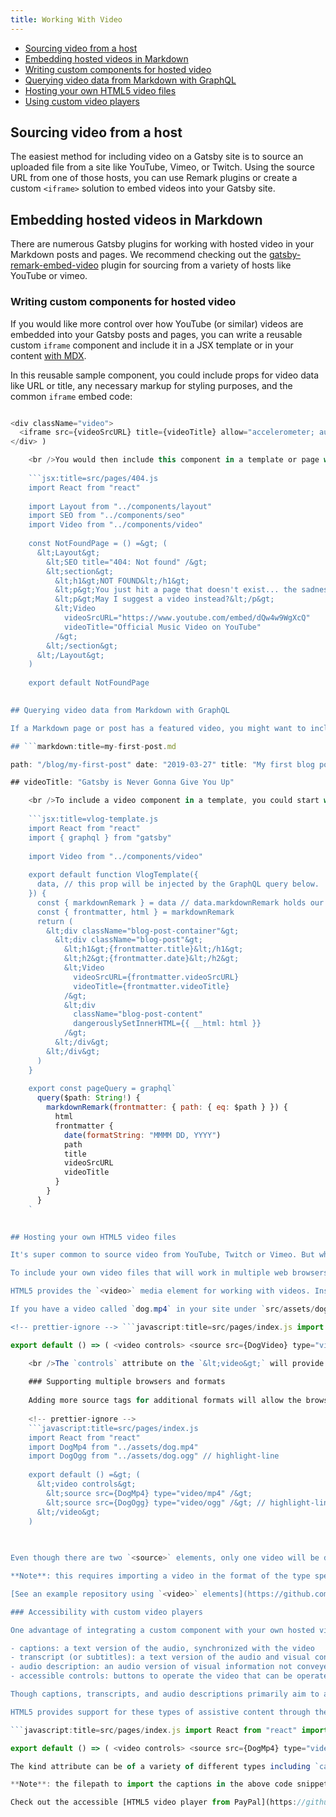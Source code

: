 ```yaml
---
title: Working With Video
---
```


- [Sourcing video from a host](#sourcing-video-from-a-host)
- [Embedding hosted videos in Markdown](#embedding-hosted-videos-in-markdown)
- [Writing custom components for hosted video](#writing-custom-components-for-hosted-video)
- [Querying video data from Markdown with GraphQL](#querying-video-data-from-markdown-with-graphql)
- [Hosting your own HTML5 video files](#hosting-your-own-html5-video-files)
- [Using custom video players](#using-custom-video-players)

## Sourcing video from a host

The easiest method for including video on a Gatsby site is to source an uploaded file from a site like YouTube, Vimeo, or Twitch. Using the source URL from one of those hosts, you can use Remark plugins or create a custom `<iframe>` solution to embed videos into your Gatsby site.

## Embedding hosted videos in Markdown

There are numerous Gatsby plugins for working with hosted video in your Markdown posts and pages. We recommend checking out the [gatsby-remark-embed-video](/packages/gatsby-remark-embed-video/?=video) plugin for sourcing from a variety of hosts like YouTube or vimeo.

### Writing custom components for hosted video

If you would like more control over how YouTube (or similar) videos are embedded into your Gatsby posts and pages, you can write a reusable custom `iframe` component and include it in a JSX template or in your content [with MDX](/docs/mdx/).

In this reusable sample component, you could include props for video data like URL or title, any necessary markup for styling purposes, and the common `iframe` embed code:

```js:title=components/video.js const Video = ({ videoSrcURL, videoTitle, ...props }) => ( 

<div className="video">
  <iframe src={videoSrcURL} title={videoTitle} allow="accelerometer; autoplay; encrypted-media; gyroscope; picture-in-picture" frameBorder="0" webkitallowfullscreen="true" mozallowfullscreen="true" allowFullScreen />
</div> )

    <br />You would then include this component in a template or page with a video source URL and title passed in as props. The data for video URLs and titles can be sourced in multiple ways, such as importing JSON or [querying data from Markdown with GraphQL](#querying-data-from-markdown-with-graphql). You can also hard-code video data for something fun, like a custom 404 page with an Easter egg YouTube video:
    
    ```jsx:title=src/pages/404.js
    import React from "react"
    
    import Layout from "../components/layout"
    import SEO from "../components/seo"
    import Video from "../components/video"
    
    const NotFoundPage = () =&gt; (
      &lt;Layout&gt;
        &lt;SEO title="404: Not found" /&gt;
        &lt;section&gt;
          &lt;h1&gt;NOT FOUND&lt;/h1&gt;
          &lt;p&gt;You just hit a page that doesn't exist... the sadness.&lt;/p&gt;
          &lt;p&gt;May I suggest a video instead?&lt;/p&gt;
          &lt;Video
            videoSrcURL="https://www.youtube.com/embed/dQw4w9WgXcQ"
            videoTitle="Official Music Video on YouTube"
          /&gt;
        &lt;/section&gt;
      &lt;/Layout&gt;
    )
    
    export default NotFoundPage
    

## Querying video data from Markdown with GraphQL

If a Markdown page or post has a featured video, you might want to include a video URL and title in [its frontmatter](/docs/adding-markdown-pages#note-on-creating-markdown-files). That makes it easy to pass those values into our custom component:

## ```markdown:title=my-first-post.md

path: "/blog/my-first-post" date: "2019-03-27" title: "My first blog post" videoSourceURL: https://www.youtube.com/embed/dQw4w9WgXcQ

## videoTitle: "Gatsby is Never Gonna Give You Up"

    <br />To include a video component in a template, you could start with something like this:
    
    ```jsx:title=vlog-template.js
    import React from "react"
    import { graphql } from "gatsby"
    
    import Video from "../components/video"
    
    export default function VlogTemplate({
      data, // this prop will be injected by the GraphQL query below.
    }) {
      const { markdownRemark } = data // data.markdownRemark holds our post data
      const { frontmatter, html } = markdownRemark
      return (
        &lt;div className="blog-post-container"&gt;
          &lt;div className="blog-post"&gt;
            &lt;h1&gt;{frontmatter.title}&lt;/h1&gt;
            &lt;h2&gt;{frontmatter.date}&lt;/h2&gt;
            &lt;Video
              videoSrcURL={frontmatter.videoSrcURL}
              videoTitle={frontmatter.videoTitle}
            /&gt;
            &lt;div
              className="blog-post-content"
              dangerouslySetInnerHTML={{ __html: html }}
            /&gt;
          &lt;/div&gt;
        &lt;/div&gt;
      )
    }
    
    export const pageQuery = graphql`
      query($path: String!) {
        markdownRemark(frontmatter: { path: { eq: $path } }) {
          html
          frontmatter {
            date(formatString: "MMMM DD, YYYY")
            path
            title
            videoSrcURL
            videoTitle
          }
        }
      }
    `
    

## Hosting your own HTML5 video files

It's super common to source video from YouTube, Twitch or Vimeo. But what if you want to host your own video and include it as HTML5 video?

To include your own video files that will work in multiple web browsers and platforms, you'll need to read up a bit on video extensions and codecs. We recommend MDN as a resource: [Media formats for HTML audio and video](https://developer.mozilla.org/en-US/docs/Web/HTML/Supported_media_formats). You may need video converter software to produce the necessary formats -- such as `.webm` and `.mp4` -- to support a range of devices and environments.

HTML5 provides the `<video>` media element for working with videos. Inside the `<video>` element, you can provide multiple `<source>` elements that serve as different file formats the video player can use, with each browser electing to use a format it supports.

If you have a video called `dog.mp4` in your site under `src/assets/dog.mp4`, you can [include that video in your page with webpack](/docs/importing-assets-into-files) like you would other assets. Then reference it in a `<source>` element, which is wrapped by a `<video>` element:

<!-- prettier-ignore --> ```javascript:title=src/pages/index.js import React from "react" import DogVideo from "../assets/dog.mp4"

export default () => ( <video controls> <source src={DogVideo} type="video/mp4" /> // highlight-line </video> )

    <br />The `controls` attribute on the `&lt;video&gt;` will provide a default set of buttons overlaid on the video to play/pause, adjust volume, and go full screen. Other attributes like `muted` can set audio to silent, or `poster` can display an image when the video isn't playing. Common attributes that you'd want to apply to multiple videos could be extracted into a custom React video component. A full list of `&lt;video&gt;` attributes can be found on [the MDN docs](https://developer.mozilla.org/en-US/docs/Web/HTML/Element/video#Attributes).
    
    ### Supporting multiple browsers and formats
    
    Adding more source tags for additional formats will allow the browser to find a source type that it supports, if there are no matching source types the video will fail to load. You can see what formats are supported in different browsers on [MDN's docs about supported media formats](https://developer.mozilla.org/en-US/docs/Web/HTML/Supported_media_formats#Browser_compatibility).
    
    <!-- prettier-ignore -->
    ```javascript:title=src/pages/index.js
    import React from "react"
    import DogMp4 from "../assets/dog.mp4"
    import DogOgg from "../assets/dog.ogg" // highlight-line
    
    export default () =&gt; (
      &lt;video controls&gt;
        &lt;source src={DogMp4} type="video/mp4" /&gt;
        &lt;source src={DogOgg} type="video/ogg" /&gt; // highlight-line
      &lt;/video&gt;
    )
    
    

Even though there are two `<source>` elements, only one video will be displayed, first `mp4` if it is supported, then `.ogg`.

**Note**: this requires importing a video in the format of the type specified, i.e. adding a `<source>` element with `type=video/ogg` would also need a file import with a format of `.ogg`. Alternatively, you can specify a URL to where a video is remotely hosted as the `src` instead of importing a local file.

[See an example repository using `<video>` elements](https://github.com/gatsbyjs/gatsby/blob/master/examples/using-video/)

### Accessibility with custom video players

One advantage of integrating a custom component with your own hosted video is it can give you more control over the video player, including its accessibility. Elements of accessible video and audio include:

- captions: a text version of the audio, synchronized with the video
- transcript (or subtitles): a text version of the audio and visual content, like captions but also including descriptions of key visual elements in the video
- audio description: an audio version of visual information not conveyed in dialogue
- accessible controls: buttons to operate the video that can be operated without a mouse, are labeled, and work across environments and browsers

Though captions, transcripts, and audio descriptions primarily aim to assist those with greater difficulty seeing or hearing, they benefit many other users who prefer reading to listening. Captions can also help people watching videos when they can't have the sound turned on for whatever reason.

HTML5 provides support for these types of assistive content through the `<track>` element. The track element is nested under a `<video`> element as an empty tag. An example usage of the `<track>` element with a video looks like this:

```javascript:title=src/pages/index.js import React from "react" import DogMp4 from "../assets/dog.mp4" import Captions from "file-loader!../assets/captions.vtt" // highlight-line

export default () => ( <video controls> <source src={DogMp4} type="video/mp4" /> // highlight-start <track kind="captions" srcLang="en" src={Captions} /> // highlight-end </video> ) ```

The kind attribute can be of a variety of different types including `captions`, `subtitles`, and `descriptions`, among others. The `srcLang` defines English as the language used in the captions in the example, and the captions file imported is used as the source. You can read about the specific attributes of a [`<track>` on MDN](https://developer.mozilla.org/en-US/docs/Web/HTML/Element/track).

**Note**: the filepath to import the captions in the above code snippet includes the `file-loader!` prefix, which helps webpack import the `.vtt` caption file.

Check out the accessible [HTML5 video player from PayPal](https://github.com/paypal/accessible-html5-video-player#react-version) for an example compatible with Gatsby and React.